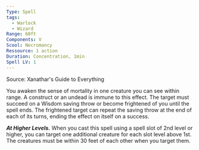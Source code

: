 ```yaml
---
Type: Spell
tags:
  - Warlock
  - Wizard
Range: 60ft
Components: V
Scool: Necromancy
Ressource: 1 action
Duration: Concentration, 1min
Spell LV: 1
---
```

Source: Xanathar's Guide to Everything

You awaken the sense of mortality in one creature you can see within range. A construct or an undead is immune to this effect. The target must succeed on a Wisdom saving throw or become frightened of you until the spell ends. The frightened target can repeat the saving throw at the end of each of its turns, ending the effect on itself on a success.

**_At Higher Levels._** When you cast this spell using a spell slot of 2nd level or higher, you can target one additional creature for each slot level above 1st. The creatures must be within 30 feet of each other when you target them.